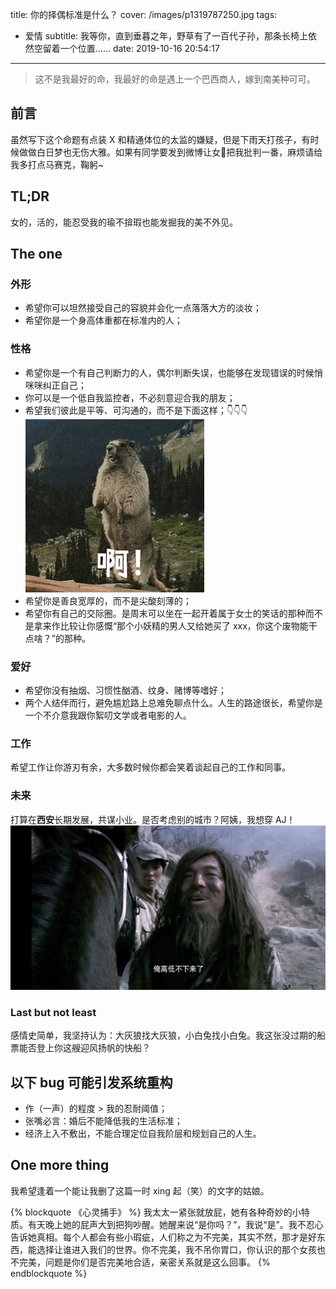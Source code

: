 title: 你的择偶标准是什么？
cover: /images/p1319787250.jpg
tags:
  - 爱情
subtitle: 我等你，直到垂暮之年，野草有了一百代子孙，那条长椅上依然空留着一个位置……
date: 2019-10-16 20:54:17
---
>这不是我最好的命，我最好的命是遇上一个巴西商人，嫁到南美种可可。
## 前言
虽然写下这个命题有点装 X 和精通体位的太监的嫌疑，但是下雨天打孩子，有时候做做白日梦也无伤大雅。如果有同学要发到微博让女👊把我批判一番，麻烦请给我多打点马赛克，鞠躬~
## TL;DR
女的，活的，能忍受我的瑜不揜瑕也能发掘我的美不外见。
## The one
### 外形
- 希望你可以坦然接受自己的容貌并会化一点落落大方的淡妆；
- 希望你是一个身高体重都在标准内的人；

### 性格
- 希望你是一个有自己判断力的人，偶尔判断失误，也能够在发现错误的时候悄咪咪纠正自己；
- 你可以是一个低自我监控者，不必刻意迎合我的朋友；
- 希望我们彼此是平等、可沟通的，而不是下面这样；👇👇👇
    ![ε＝ε＝ε＝(#>д<)ﾉ)](/images/aaaa.gif)
- 希望你是善良宽厚的，而不是尖酸刻薄的；
- 希望你有自己的交际圈。是周末可以坐在一起开着属于女士的笑话的那种而不是拿来作比较让你感慨“那个小妖精的男人又给她买了 xxx，你这个废物能干点啥？”的那种。

### 爱好
- 希望你没有抽烟、习惯性酗酒、纹身、赌博等嗜好；
- 两个人结伴而行，避免尴尬路上总难免聊点什么。人生的路途很长，希望你是一个不介意我跟你絮叨文学或者电影的人。

### 工作
希望工作让你游刃有余，大多数时候你都会笑着谈起自己的工作和同事。

### 未来
打算在**西安**长期发展，共谋小业。是否考虑别的城市？阿姨，我想穿 AJ！
![高低不下来了](/images/Snipaste_2019-10-16_22-50-08.png)

### Last but not least
感情史简单，我坚持认为：大灰狼找大灰狼，小白兔找小白兔。我这张没过期的船票能否登上你这艘迎风扬帆的快船？

## 以下 bug 可能引发系统重构
- 作（一声）的程度 > 我的忍耐阈值；
- 张嘴必言：婚后不能降低我的生活标准；
- 经济上入不敷出，不能合理定位自我阶层和规划自己的人生。

## One more thing
我希望逢着一个能让我删了这篇一时 xing 起（笑）的文字的姑娘。

{% blockquote 《心灵捕手》 %}
我太太一紧张就放屁，她有各种奇妙的小特质。有天晚上她的屁声大到把狗吵醒。她醒来说“是你吗？”，我说“是”。我不忍心告诉她真相。每个人都会有些小瑕疵，人们称之为不完美，其实不然，那才是好东西，能选择让谁进入我们的世界。你不完美，我不吊你胃口，你认识的那个女孩也不完美，问题是你们是否完美地合适，亲密关系就是这么回事。
{% endblockquote %}